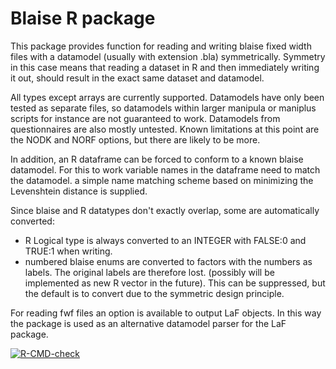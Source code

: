 Blaise R package
===============

This package provides function for reading and writing blaise fixed width files
with a datamodel (usually with extension .bla) symmetrically. 
Symmetry in this case means that reading a dataset in R and then immediately
writing it out, should result in the exact same dataset and datamodel.

All types except arrays are currently supported. Datamodels have only been tested 
as separate files, so datamodels within larger manipula or maniplus scripts for 
instance are not guaranteed to work.
Datamodels from questionnaires are also mostly untested. Known limitations at this
point are the NODK and NORF options, but there are likely to be more.

In addition, an R dataframe can be forced to conform to a known blaise datamodel.
For this to work variable names in the dataframe need to match the datamodel. 
a simple name matching scheme based on minimizing the Levenshtein distance is supplied.

Since blaise and R datatypes don't exactly overlap, some are automatically converted:
* R Logical type is always converted to an INTEGER with FALSE:0 and TRUE:1 when writing.
* numbered blaise enums are converted to factors with the numbers as labels. The original labels are therefore lost. 
(possibly will be implemented as new R vector in the future). This can be suppressed,
but the default is to convert due to the symmetric design principle.

For reading fwf files an option is available to output LaF objects. In this way the 
package is used as an alternative datamodel parser for the LaF package.

<!-- badges: start -->
[![R-CMD-check](https://github.com/sophof/blaise/workflows/R-CMD-check/badge.svg)](https://github.com/sophof/blaise/actions)
<!-- badges: end -->
